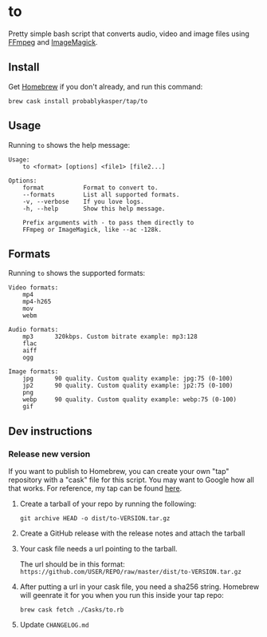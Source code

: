 # to

Pretty simple bash script that converts audio, video and image files using [FFmpeg](https://ffmpeg.org) and [ImageMagick](https://imagemagick.org).

## Install
Get [Homebrew](https://brew.sh/) if you don't already, and run this command:
```
brew cask install probablykasper/tap/to
```

## Usage
Running `to` shows the help message:
```
Usage:
    to <format> [options] <file1> [file2...]

Options:
    format           Format to convert to.
    --formats        List all supported formats.
    -v, --verbose    If you love logs.
    -h, --help       Show this help message.

    Prefix arguments with - to pass them directly to
    FFmpeg or ImageMagick, like --ac -128k.
```

## Formats
Running `to` shows the supported formats:
```
Video formats:
    mp4
    mp4-h265
    mov
    webm

Audio formats:
    mp3      320kbps. Custom bitrate example: mp3:128
    flac
    aiff
    ogg

Image formats:
    jpg      90 quality. Custom quality example: jpg:75 (0-100)
    jp2      90 quality. Custom quality example: jp2:75 (0-100)
    png
    webp     90 quality. Custom quality example: webp:75 (0-100)
    gif
```

## Dev instructions

### Release new version

If you want to publish to Homebrew, you can create your own "tap" repository with a "cask" file for this script. You may want to Google how all that works. For reference, my tap can be found [here](http://github.com/probablykasper/homebrew-tap).

1. Create a tarball of your repo by running the following:
    ```
    git archive HEAD -o dist/to-VERSION.tar.gz
    ```
2. Create a GitHub release with the release notes and attach the tarball
3. Your cask file needs a url pointing to the tarball.

    The url should be in this format: `https://github.com/USER/REPO/raw/master/dist/to-VERSION.tar.gz`
4. After putting a url in your cask file, you need a sha256 string. Homebrew will geenrate it for you when you run this inside your tap repo:
    ```
    brew cask fetch ./Casks/to.rb
    ```
5. Update `CHANGELOG.md`
